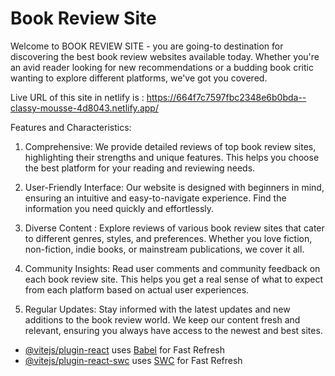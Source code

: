 # Book Review Site

Welcome to BOOK REVIEW SITE - you are going-to destination for discovering the best book review websites available today. Whether you're an avid reader looking for new recommendations or a budding book critic wanting to explore different platforms, we've got you covered.

Live URL of this site in netlify is : https://664f7c7597fbc2348e6b0bda--classy-mousse-4d8043.netlify.app/



Features and Characteristics:

1. Comprehensive: We provide detailed reviews of top book review sites, highlighting their strengths and unique features. This helps you choose the best platform for your reading and reviewing needs.

2. User-Friendly Interface: Our website is designed with beginners in mind, ensuring an intuitive and easy-to-navigate experience. Find the information you need quickly and effortlessly.

3. Diverse Content : Explore reviews of various book review sites that cater to different genres, styles, and preferences. Whether you love fiction, non-fiction, indie books, or mainstream publications, we cover it all.

4. Community Insights: Read user comments and community feedback on each book review site. This helps you get a real sense of what to expect from each platform based on actual user experiences.

5. Regular Updates: Stay informed with the latest updates and new additions to the book review world. We keep our content fresh and relevant, ensuring you always have access to the newest and best sites.

- [@vitejs/plugin-react](https://github.com/vitejs/vite-plugin-react/blob/main/packages/plugin-react/README.md) uses [Babel](https://babeljs.io/) for Fast Refresh
- [@vitejs/plugin-react-swc](https://github.com/vitejs/vite-plugin-react-swc) uses [SWC](https://swc.rs/) for Fast Refresh

